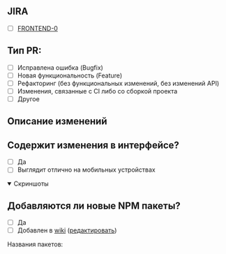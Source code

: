 <!--

Название PR'a должно выглядеть следующим образом:
FRONTEND-0: <НАЗВАНИЕ>

Когда 2 и более задач в одном PR:
FRONTEND-0,FRONTEND-0: <НАЗВАНИЕ 1>; <НАЗВАНИЕ 2>
Либо:
FRONTEND-0,FRONTEND-0: <ОБЩЕЕ НАЗВАНИЕ>

-->

## JIRA

-   [ ] [FRONTEND-0](https://rbkmoney.atlassian.net/browse/FRONTEND-0)

## Тип PR:

-   [ ] Исправлена ошибка (Bugfix)
-   [ ] Новая функциональность (Feature)
-   [ ] Рефакторинг (без функциональных изменений, без изменений API)
-   [ ] Изменения, связанные с CI либо со сборкой проекта
-   [ ] Другое
        <!-- Какое именно изменение (Например: Обновление документации) -->

## Описание изменений

<!-- Обновление Angular до 12 версии -->

>

## Содержит изменения в интерфейсе?

-   [ ] Да
-   [ ] Выглядит отлично на мобильных устройствах

<!--
Можно просто скопировать и вставить изображение (CTRL-V)
Шаблон для изображения: ![Название](URL)
-->

<details open>
<summary>Скриншоты</summary>

<!-- Здесь должны быть скриншоты -->

</details>

## Добавляются ли новые NPM пакеты?

-   [ ] Да
-   [ ] Добавлен в [wiki](https://github.com/rbkmoney/dashboard/wiki/NPM-Packages) ([редактировать](https://github.com/rbkmoney/dashboard/wiki/NPM-Packages/_edit))

Названия пакетов:

<!-- @angular/core, lodash -->

>
